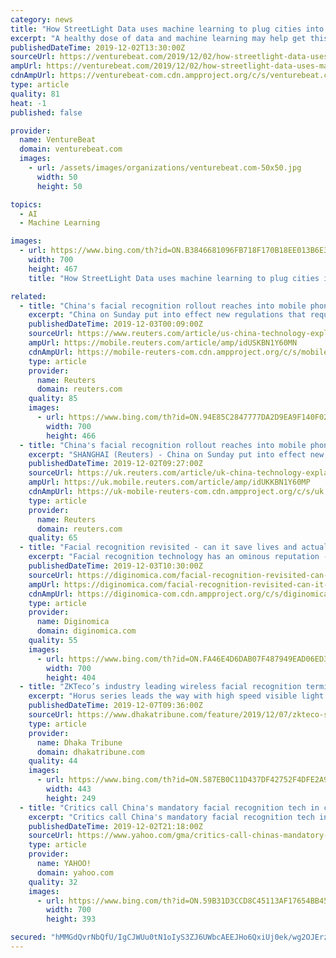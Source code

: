 ```yaml
---
category: news
title: "How StreetLight Data uses machine learning to plug cities into the mobility revolution"
excerpt: "A healthy dose of data and machine learning may help get this movement back on track. That’s the bet that San Francisco-based StreetLight Data is making. The company is helping cities harness the explosion of data being generated by everything from smart city sensors to mobile phones to new transportation modes, in a bid to reinvent urban ..."
publishedDateTime: 2019-12-02T13:30:00Z
sourceUrl: https://venturebeat.com/2019/12/02/how-streetlight-data-uses-machine-learning-to-plug-cities-into-the-mobility-revolution/
ampUrl: https://venturebeat.com/2019/12/02/how-streetlight-data-uses-machine-learning-to-plug-cities-into-the-mobility-revolution/amp/
cdnAmpUrl: https://venturebeat-com.cdn.ampproject.org/c/s/venturebeat.com/2019/12/02/how-streetlight-data-uses-machine-learning-to-plug-cities-into-the-mobility-revolution/amp/
type: article
quality: 81
heat: -1
published: false

provider:
  name: VentureBeat
  domain: venturebeat.com
  images:
    - url: /assets/images/organizations/venturebeat.com-50x50.jpg
      width: 50
      height: 50

topics:
  - AI
  - Machine Learning

images:
  - url: https://www.bing.com/th?id=ON.B3846681096FB718F170B18EE013B6E3
    width: 700
    height: 467
    title: "How StreetLight Data uses machine learning to plug cities into the mobility revolution"

related:
  - title: "China's facial recognition rollout reaches into mobile phones, shops and homes"
    excerpt: "China on Sunday put into effect new regulations that require Chinese telecom carriers to scan the faces of users registering new mobile phone services, a move the government says is aimed at cracking down on fraud."
    publishedDateTime: 2019-12-03T00:09:00Z
    sourceUrl: https://www.reuters.com/article/us-china-technology-explainer-idUSKBN1Y60MN
    ampUrl: https://mobile.reuters.com/article/amp/idUSKBN1Y60MN
    cdnAmpUrl: https://mobile-reuters-com.cdn.ampproject.org/c/s/mobile.reuters.com/article/amp/idUSKBN1Y60MN
    type: article
    provider:
      name: Reuters
      domain: reuters.com
    quality: 85
    images:
      - url: https://www.bing.com/th?id=ON.94E85C2847777DA2D9EA9F140F028D09
        width: 700
        height: 466
  - title: "China's facial recognition rollout reaches into mobile phones, shops and homes"
    excerpt: "SHANGHAI (Reuters) - China on Sunday put into effect new regulations that require Chinese telecom carriers to scan the faces of users registering new mobile phone services, a move the government says is aimed at cracking down on fraud. The rules, first ..."
    publishedDateTime: 2019-12-02T09:27:00Z
    sourceUrl: https://uk.reuters.com/article/uk-china-technology-explainer/chinas-facial-recognition-rollout-reaches-into-mobile-phones-shops-and-homes-idUKKBN1Y60MP
    ampUrl: https://uk.mobile.reuters.com/article/amp/idUKKBN1Y60MP
    cdnAmpUrl: https://uk-mobile-reuters-com.cdn.ampproject.org/c/s/uk.mobile.reuters.com/article/amp/idUKKBN1Y60MP
    type: article
    provider:
      name: Reuters
      domain: reuters.com
    quality: 65
  - title: "Facial recognition revisited - can it save lives and actually protect privacy?"
    excerpt: "Facial recognition technology has an ominous reputation - and for good reason. But are there beneficial applications? Athena Security and D-ID believe the answer is yes. Here's my take on our recent discussions. If you are a little bit optimistic, even truly awful initiatives tend to be moderated over time (except maybe workout clothes)."
    publishedDateTime: 2019-12-03T10:30:00Z
    sourceUrl: https://diginomica.com/facial-recognition-revisited-can-it-save-lives-and-actually-protect-privacy
    ampUrl: https://diginomica.com/facial-recognition-revisited-can-it-save-lives-and-actually-protect-privacy?amp
    cdnAmpUrl: https://diginomica-com.cdn.ampproject.org/c/s/diginomica.com/facial-recognition-revisited-can-it-save-lives-and-actually-protect-privacy?amp
    type: article
    provider:
      name: Diginomica
      domain: diginomica.com
    quality: 55
    images:
      - url: https://www.bing.com/th?id=ON.FA46E4D6DAB07F487949EAD06ED357AF
        width: 700
        height: 404
  - title: "ZKTeco’s industry leading wireless facial recognition terminal now available in Bangladesh"
    excerpt: "Horus series leads the way with high speed visible light facial recognition for making your life run smooth and easy ZKTeco has recently launched the second-generation facial recognition terminal–Horus series, named after an Egyptian god, who has the legendary ‘all-seeing eye’ that can observe everything, a press release said. Horus is ..."
    publishedDateTime: 2019-12-07T09:36:00Z
    sourceUrl: https://www.dhakatribune.com/feature/2019/12/07/zkteco-s-industry-leading-wireless-facial-recognition-terminal-now-available-in-bangladesh
    type: article
    provider:
      name: Dhaka Tribune
      domain: dhakatribune.com
    quality: 44
    images:
      - url: https://www.bing.com/th?id=ON.587EB0C11D437DF42752F4DFE2A9E7DB
        width: 443
        height: 249
  - title: "Critics call China's mandatory facial recognition tech in cellphones a 'wake up call'"
    excerpt: "Critics call China's mandatory facial recognition tech in cellphones a 'wake up call' originally appeared on abcnews.go.com China's requirement that all new mobile phone users submit a facial scan went into effect, as international critics wary of the new tech called the move a \"wake up call to people everywhere.\" The new regulations were ..."
    publishedDateTime: 2019-12-02T21:18:00Z
    sourceUrl: https://www.yahoo.com/gma/critics-call-chinas-mandatory-facial-recognition-tech-cellphones-195600572--abc-news-topstories.html
    type: article
    provider:
      name: YAHOO!
      domain: yahoo.com
    quality: 32
    images:
      - url: https://www.bing.com/th?id=ON.59B31D3CCD8C45113AF17654BB450988
        width: 700
        height: 393

secured: "hMMGdQvrNbQfU/IgCJWUu0tN1oIyS3ZJ6UWbcAEEJHo6QxiUj0ek/wg2OJErz0sKKIACa1CuOvrOECtE3bSgWeBqZio4ECIX07K1QuM7OlhlpTgOrQ+083JIsHdUHP8d2Pej1KI3tzNwaE4E44T+Cky+6MjJgM+8yVrLB5gRHD2eUyuNrejEVbFCn+q1kuHoWHylmW1TRz8HJWtbmmCBlsb6kpyI9y5OdWURlD+sdx4EmnmaVO3beuQ9HIMqgX1RMxq7cJGrwhjsT2Pu3sNh3g==;KkWjGqnpv+15WdmMW6qJiA=="
---
```



